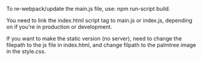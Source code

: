 To re-webpack/update the main.js file, use: npm run-script build.

You need to link the index.html script tag to main.js or index.js, depending on if you're in production or development.

If you want to make the static version (no server), need to change the filepath to the js file in index.html, and change filpath to the palmtree image in the style.css.


